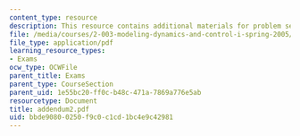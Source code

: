 ```yaml
---
content_type: resource
description: This resource contains additional materials for problem set 2's solution.
file: /media/courses/2-003-modeling-dynamics-and-control-i-spring-2005/bbde90800250f9c0c1cd1bc4e9c42981_addendum2.pdf
file_type: application/pdf
learning_resource_types:
- Exams
ocw_type: OCWFile
parent_title: Exams
parent_type: CourseSection
parent_uid: 1e55bc20-ff0c-b48c-471a-7869a776e5ab
resourcetype: Document
title: addendum2.pdf
uid: bbde9080-0250-f9c0-c1cd-1bc4e9c42981
---
```

